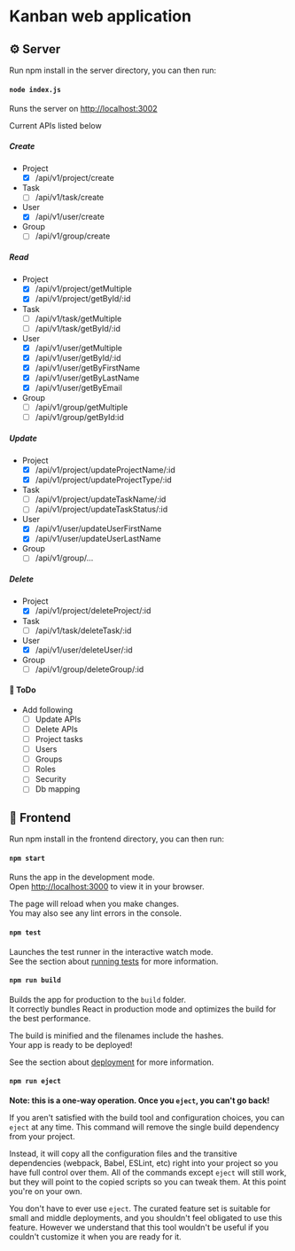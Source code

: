 # Kanban web application

## :gear: Server

Run npm install in the server directory, you can then run:
#### `node index.js`

Runs the server on [http://localhost:3002](http://localhost:3002)

Current APIs listed below

##### Create
- Project
  - [x] /api/v1/project/create
- Task
  - [ ] /api/v1/task/create
- User
  - [x] /api/v1/user/create
- Group
  - [ ] /api/v1/group/create

##### Read
- Project
  - [x] /api/v1/project/getMultiple
  - [x] /api/v1/project/getById/:id
- Task
  - [ ] /api/v1/task/getMultiple
  - [ ] /api/v1/task/getById/:id
- User
  - [x] /api/v1/user/getMultiple
  - [x] /api/v1/user/getById/:id
  - [x] /api/v1/user/getByFirstName
  - [x] /api/v1/user/getByLastName
  - [x] /api/v1/user/getByEmail
- Group
  - [ ] /api/v1/group/getMultiple
  - [ ] /api/v1/group/getById:id

##### Update
- Project
  - [x] /api/v1/project/updateProjectName/:id
  - [x] /api/v1/project/updateProjectType/:id
- Task
  - [ ] /api/v1/project/updateTaskName/:id
  - [ ] /api/v1/project/updateTaskStatus/:id
- User
  - [x] /api/v1/user/updateUserFirstName
  - [x] /api/v1/user/updateUserLastName
- Group
  - [ ] /api/v1/group/...

##### Delete
- Project
  - [x] /api/v1/project/deleteProject/:id
- Task
  - [ ] /api/v1/task/deleteTask/:id
- User
  - [x] /api/v1/user/deleteUser/:id
- Group
  - [ ] /api/v1/group/deleteGroup/:id

#### :pushpin: ToDo
- Add following
  - [ ] Update APIs
  - [ ] Delete APIs
  - [ ] Project tasks
  - [ ] Users
  - [ ] Groups
  - [ ] Roles
  - [ ] Security
  - [ ] Db mapping

## :page_facing_up: Frontend
Run npm install in the frontend directory, you can then run:

#### `npm start`

Runs the app in the development mode.\
Open [http://localhost:3000](http://localhost:3000) to view it in your browser.

The page will reload when you make changes.\
You may also see any lint errors in the console.

#### `npm test`

Launches the test runner in the interactive watch mode.\
See the section about [running tests](https://facebook.github.io/create-react-app/docs/running-tests) for more information.

#### `npm run build`

Builds the app for production to the `build` folder.\
It correctly bundles React in production mode and optimizes the build for the best performance.

The build is minified and the filenames include the hashes.\
Your app is ready to be deployed!

See the section about [deployment](https://facebook.github.io/create-react-app/docs/deployment) for more information.

#### `npm run eject`

**Note: this is a one-way operation. Once you `eject`, you can't go back!**

If you aren't satisfied with the build tool and configuration choices, you can `eject` at any time. This command will remove the single build dependency from your project.

Instead, it will copy all the configuration files and the transitive dependencies (webpack, Babel, ESLint, etc) right into your project so you have full control over them. All of the commands except `eject` will still work, but they will point to the copied scripts so you can tweak them. At this point you're on your own.

You don't have to ever use `eject`. The curated feature set is suitable for small and middle deployments, and you shouldn't feel obligated to use this feature. However we understand that this tool wouldn't be useful if you couldn't customize it when you are ready for it.
